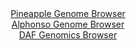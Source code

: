 <div id="Pineapple_Genome_Browser" align="center">
  <a href="https://igv.org/app/?sessionURL=blob:zZRdb5swFIb_i6VWm0TAQICAVE1JmrZplrZLR9MPVeiEGLACNrUNaRrlv8.tNu2mk5qLTZO4sI_88Z7Hj9iilghJOUMRckzbM20bGUgWfH0NVV2SC6iIRFEGpSQGEiQjgrCUoGiLMpAK4tlXvbNQqpaRZVFVdypgOTela0IFL5zBWpopr6whL0tYcAGKC2kNBLTconnbWZMF1LWp73ZNz1qCAgvKuuBMcqsmLE_W.rzkVynJCeMVSaqmVPQtQKLz6IxLM4Mv_fl1P02JlBOyGS.P.pNx_8Ydxfen_vA.vjybx_788JrmDFQjyNGpx1L3pKG33_3Z6in8Nl_J8.x2MMzU.MA9Phw911QQeWQHds_t9XA31GAoW5Ln_6ln_dE9._buphfjy6naLA6cgXRvckcNZliPKxhdzeP3evcw2hmo5GmjXUBpIYLIxoaLfcNz_M7r0O4ZGL8SEpyi6OHRQEpAutLLH7ZIbWptDJLkqXmTx0BcLIlAUSfEOLDD0PG6QReHob0ztqgR5d_DexLPwgA7fcfxk4yWSuu8TCSrpQmMmW2amfnLnjyhbOmBc_I8KNh0c3uV88LvPgUz.1gjDaZ3f.BpIH392zPqZj.S6p_Y95Egplrsq9xx2nhXMCliOpp5FV5NhuLs0ubFdMTfxfP6D9oPTcZFBUqv1xU9_WlcC4ICU7rQUkkXtKRqM9cU.RpFtuNqcVHKS65NRCJffMIGNmwPf_4tqLt73P0A">Pineapple Genome Browser</a>
</div>
<div id="Alphonso_Genome_Browser" align="center">
  <a href="https://igv.org/app/?sessionURL=blob:zZJda9swFIb_iyBlA8e2_JXYUIbz0TSkaakbx5BSjOLItlpbciQ5aRPy36eVjd100FxsDHQhHY503vfVcwQ7zAVhFATA0qGrQwg0IEq2f0B1U.FbVGMBghxVAmuA4xxzTDMMgiPIkZAojm7UzVLKRgSGQWTTrREtmC5sHdXowCjaCz1jtTFkVYXWjCPJuDAGHO2YQYpdd4_XqGl0NdvWXWODJDJQ1ZSMCmY0mBbpXr2X_iqlBaasxmndVpK8C0iVHqVxo.foW5g8hFmGhZjht.nmMpxNw6U9jlcTb7iK766T2EsuHkhBkWw5vnSfJ0vnvr3ytoeONVBrvIxnlbi_bW.2cNDv2KOL8WtDOBaXsAf7dr8PfUuFQ.gGv_5PvtUiZ3r3XmeL0WEUjazEmQ_2kduxrqImGsxLf5V96NwGJw1ULGsVDSAreS.ApmabnuZaXvfHFvY10_RVPpwREDw.aUBylL2o9scjkG.NYgYIvG3f8dEA4xvMQdD1TbMHfd9ynZ5j.j48aUfQ8urvhXsVR37PtELL8tKcVFIBvUkFbYSOKNV3Wa4XhzPTZAtrUrLItQ812S7cw8u8x.Ppmt3H7A9ZakCNfv9AZfQziv4Jd58Rosv1ubAldTSMwvHztShp1ibOLLSnd89w4izEh_E4yux50eSM10iqflVRx5.07RAniEpV2BFB1qQi8i1RKbI9CKBlK2hBxiqmKAS8WH8xNVODrvn1N5z26en0HQ--">Alphonso Genome Browser</a>
</div>


<div id="DAF_Genomics_Browser" align="center">
  <a href="https://igv.org/app/?sessionURL=blob:tZFra9swFIb_iyD95JtkxzcIw0vdNnS0NJkbaCnhzJZjN7bkSXLcLOS_T3gdg40yBh1IQuJc3lfnOaI9FbLmDMWIWHhqYYwMJCs.rKDtGnoDLZUoLqGR1ECCllRQllMUH1EJUkG2_KQrK6U6Gdt2AaW5pYy3dS4t6VrQmZL3qqI61SQWtPCNMxiklfNWJyuwoekqziS3Ic.plKZjd5RtNwPo42dsM7akm7ZvVD2qbrQJbaywStBua1bQl78Y.Q_KetUfkvUqGeuv6WFRzJLrRXLvptnDpT9_yG6v1pm_PlvVWwaqF3QWLe4O6YR8_HxgE3KxfN7u0iSM9gUfYH7ppRP3_Cx96WpB5QwHOHTDEBMfnQzU8LzXGFBeCRxjzwhIaBDPM1.v7tTXcxC8RvHjk4GUgHyn0x.PSB06DQtJ.rUfuRmIi4IKFJuR4wQ4isjUCzwnivDJOKJeNO9M8yJbRoFDEkJ86wu0Wr.sm3GEWujP4Huh_K2z3v.Kan7VrPrn89v5_c2OsBaTZZWGGt3g8f3wBigDvfmxkosWlA79eL5igUbrtZSpX1zc09PpOw--">DAF Genomics Browser</a>
</div>
